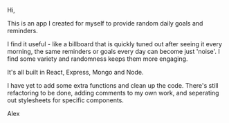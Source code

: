 Hi,

This is an app I created for myself to provide random daily goals and reminders. 

I find it useful - like a billboard that is quickly tuned out after seeing it every morning, the same reminders or goals every day can become just 'noise'. I find some variety and randomness keeps them more engaging.

It's all built in React, Express, Mongo and Node.  

I have yet to add some extra functions and clean up the code. There's still refactoring to be done, adding comments to my own work, and seperating out stylesheets for specific components.

Alex

